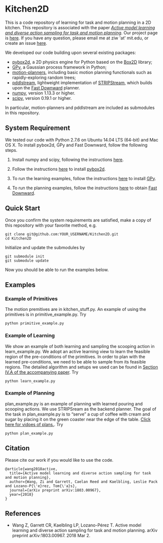 # Kitchen2D

This is a code repository of learning for task and motion planning in a 2D kitchen. 
This repository is associated with the paper [_Active model learning and diverse action sampling for task and motion planning_](https://arxiv.org/abs/1803.00967). Our project page is [here](http://zi-wang.com/kitchen2d/). If you have any question, please email me at ziw 'at' mit.edu, or create an issue [here](https://github.com/zi-w/Kitchen2D/issues).

We developed our code building upon several existing packages:
* [pybox2d](https://github.com/pybox2d/pybox2d), a 2D physics engine for Python based on the [Box2D](http://box2d.org/) library;
* [GPy](https://sheffieldml.github.io/GPy/), a Gaussian process framework in Python;
* [motion-planners](https://github.com/caelan/motion-planners), including basic motion planning functionals such as rapidly-exploring random trees;
* [pddlstream](https://github.com/caelan/pddlstream), lightweight implementation of [STRIPStream](https://github.com/caelan/stripstream), which builds upon the [Fast Downward](http://www.fast-downward.org) planner.
* [numpy](http://www.numpy.org/), version 1.13.3 or higher.
* [scipy](https://www.scipy.org), version 0.19.1 or higher.

In particular, motion-planners and pddlstream are included as submodules in this repository. 

## System Requirement
We tested our code with Python 2.7.6 on Ubuntu 14.04 LTS (64-bit) and Mac OS X. To install pybox2d, GPy and Fast Downward, follow the following steps.

1. Install numpy and scipy, following the instructions [here](https://www.scipy.org/install.html).

2. Follow the instructions [here](https://github.com/pybox2d/pybox2d/blob/master/INSTALL.md) to install [pybox2d](https://github.com/pybox2d/pybox2d).

3. To run the learning examples, follow the instructions [here](https://github.com/SheffieldML/GPy#getting-started-installing-with-pip) to install [GPy](https://sheffieldml.github.io/GPy/).

4. To run the planning examples, follow the instructions [here](http://www.fast-downward.org/ObtainingAndRunningFastDownward) to obtain [Fast Downward](http://www.fast-downward.org).

## Quick Start
Once you confirm the system requirements are satisfied, make a copy of this repository with your favorite method, e.g. 
```
git clone git@github.com:YOUR_USERNAME/Kitchen2D.git
cd Kitchen2D
```
Initialize and update the submodules by
```
git submodule init
git submodule update
```
Now you should be able to run the examples below.

## Examples

### Example of Primitives
The motion premitives are in kitchen_stuff.py. An example of using the primitives is in primitive_example.py. Try
```
python primitive_example.py
```

### Example of Learning
We show an example of both learning and sampling the scooping action in learn_example.py. We adopt an active learning view to learn the feasible region of the pre-conditions of the primitives. In order to plan with the learned pre-conditions, we need to be able to sample from its feasible regions. The detailed algorithm and setups we used can be found in [Section IV.A of the accompanying paper](https://arxiv.org/abs/1803.00967). Try
```
python learn_example.py
```

### Example of Planning
plan_example.py is an example of planning with learned pouring and scooping actions. We use STRIPSream as the backend planner. The goal of the task in plan_example.py is to “serve” a cup of coffee with cream and sugar by placing it on the green coaster near the edge of the table. [Click here for vidoes of plans.](https://www.youtube.com/playlist?list=PLoWhBFPMfSzDbc8CYelsbHZa1d3uz-W_c&disable_polymer=true). Try
```
python plan_example.py
```


## Citation
Please cite our work if you would like to use the code.
```
@article{wang2018active,
  title={Active model learning and diverse action sampling for task and motion planning},
  author={Wang, Zi and Garrett, Caelan Reed and Kaelbling, Leslie Pack and Lozano-P{\'e}rez, Tom{\'a}s},
  journal={arXiv preprint arXiv:1803.00967},
  year={2018}
}
```

## References
* Wang Z, Garrett CR, Kaelbling LP, Lozano-Pérez T. Active model learning and diverse action sampling for task and motion planning. arXiv preprint arXiv:1803.00967. 2018 Mar 2.